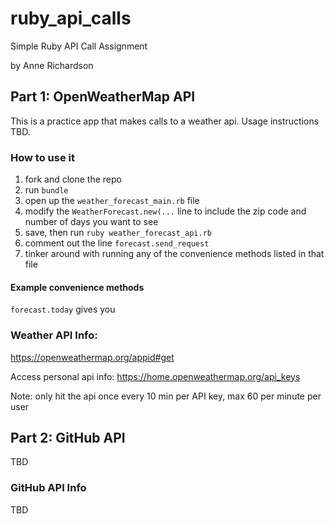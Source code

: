 # ruby_api_calls
Simple Ruby API Call Assignment

by Anne Richardson

## Part 1: OpenWeatherMap API

This is a practice app that makes calls to a weather api. Usage instructions TBD.

### How to use it

1. fork and clone the repo
2. run `bundle`
3. open up the `weather_forecast_main.rb` file
4. modify the `WeatherForecast.new(...` line to include the zip code and number of days you want to see
5. save, then run `ruby weather_forecast_api.rb`
6. comment out the line `forecast.send_request`
7. tinker around with running any of the convenience methods listed in that file

#### Example convenience methods

`forecast.today` gives you

### Weather API Info:

https://openweathermap.org/appid#get

Access personal api info: https://home.openweathermap.org/api_keys

Note: only hit the api once every 10 min per API key, max 60 per minute per user

## Part 2: GitHub API

TBD

### GitHub API Info

TBD